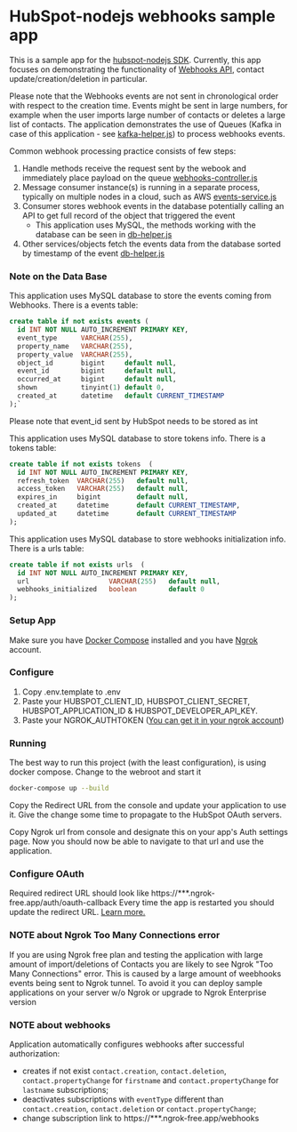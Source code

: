 # HubSpot-nodejs webhooks sample app

This is a sample app for the [hubspot-nodejs SDK](https://www.npmjs.com/package/@hubspot/api-client).
Currently, this app focuses on demonstrating the functionality of [Webhooks API](https://developers.hubspot.com/docs/api/webhooks), contact update/creation/deletion in particular.

Please note that the Webhooks events are not sent in chronological order with respect to the creation time. Events might be sent in large numbers, for example when the user imports large number of contacts or deletes a large list of contacts.
The application demonstrates the use of Queues (Kafka in case of this application - see [kafka-helper.js](js/kafka-helper.js)) to process webhooks events.

Common webhook processing practice consists of few steps:

1. Handle methods receive the request sent by the webook and immediately place payload on the queue [webhooks-controller.js](js/webhooks-controller.js)
2. Message consumer instance(s) is running in a separate process, typically on multiple nodes in a cloud, such as AWS [events-service.js](js/events-service.js)
3. Consumer stores webhook events in the database potentially calling an API to get full record of the object that triggered the event
   - This application uses MySQL, the methods working with the database can be seen in [db-helper.js](js/db-helper.js)
4. Other services/objects fetch the events data from the database sorted by timestamp of the event [db-helper.js](js/db-helper.js)

### Note on the Data Base

This application uses MySQL database to store the events coming from Webhooks. There is a events table:

```SQL
create table if not exists events (
  id INT NOT NULL AUTO_INCREMENT PRIMARY KEY,
  event_type      VARCHAR(255),
  property_name   VARCHAR(255),
  property_value  VARCHAR(255),
  object_id       bigint     default null,
  event_id        bigint     default null,
  occurred_at     bigint     default null,
  shown           tinyint(1) default 0,
  created_at      datetime   default CURRENT_TIMESTAMP
);`
```

Please note that event_id sent by HubSpot needs to be stored as int

This application uses MySQL database to store tokens info. There is a tokens table:

```SQL
create table if not exists tokens  (
  id INT NOT NULL AUTO_INCREMENT PRIMARY KEY,
  refresh_token  VARCHAR(255)   default null,
  access_token   VARCHAR(255)   default null,
  expires_in     bigint         default null,
  created_at     datetime       default CURRENT_TIMESTAMP,
  updated_at     datetime       default CURRENT_TIMESTAMP
);
```

This application uses MySQL database to store webhooks initialization info. There is a urls table:

```SQL
create table if not exists urls  (
  id INT NOT NULL AUTO_INCREMENT PRIMARY KEY,
  url                    VARCHAR(255)   default null,
  webhooks_initialized   boolean        default 0
);
```

### Setup App

Make sure you have [Docker Compose](https://docs.docker.com/compose/) installed and you have [Ngrok](https://ngrok.com/) account.

### Configure

1. Copy .env.template to .env
2. Paste your HUBSPOT_CLIENT_ID, HUBSPOT_CLIENT_SECRET, HUBSPOT_APPLICATION_ID & HUBSPOT_DEVELOPER_API_KEY.
3. Paste your NGROK_AUTHTOKEN ([You can get it in your ngrok account](https://dashboard.ngrok.com/get-started/your-authtoken))

### Running

The best way to run this project (with the least configuration), is using docker compose.  Change to the webroot and start it

```bash
docker-compose up --build
```

Copy the Redirect URL from the console and update your application to use it.
Give the change some time to propagate to the HubSpot OAuth servers.

Copy Ngrok url from console and designate this on your app's Auth settings page. Now you should now be able to navigate to that url and use the application.

### Configure OAuth

Required redirect URL should look like https://***.ngrok-free.app/auth/oauth-callback
Every time the app is restarted you should update the redirect URL.
[Learn more.](https://developers.hubspot.com/docs/api/oauth-quickstart-guide)

### NOTE about Ngrok Too Many Connections error

If you are using Ngrok free plan and testing the application with large amount of import/deletions of Contacts you are likely to see Ngrok "Too Many Connections" error.
This is caused by a large amount of weebhooks events being sent to Ngrok tunnel. To avoid it you can deploy sample applications on your server w/o Ngrok or upgrade to Ngrok Enterprise version

### NOTE about webhooks

Application automatically configures webhooks after successful authorization:

- creates if not exist `contact.creation`, `contact.deletion`, `contact.propertyChange` for `firstname` and `contact.propertyChange` for `lastname` subscriptions;
- deactivates subscriptions with `eventType` different than `contact.creation`, `contact.deletion` or `contact.propertyChange`;
- change subscription link to https://***.ngrok-free.app/webhooks
